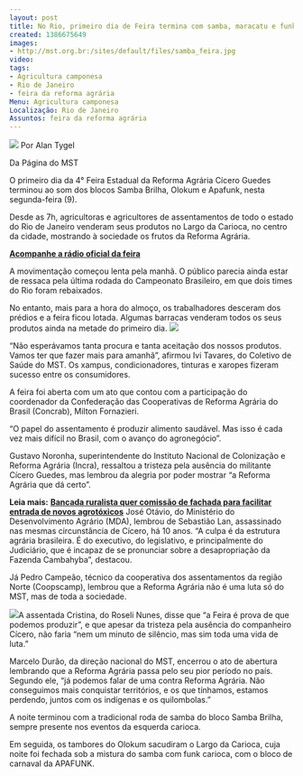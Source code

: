 ```yaml
---
layout: post
title: No Rio, primeiro dia de Feira termina com samba, maracatu e funk carioca
created: 1386675649
images:
- http://mst.org.br:/sites/default/files/samba_feira.jpg
video: 
tags:
- Agricultura camponesa
- Rio de Janeiro
- feira da reforma agrária
Menu: Agricultura camponesa
Localização: Rio de Janeiro
Assuntos: feira da reforma agrária
---
```



![](/sites/default/files/samba_feira.jpg)
Por Alan Tygel

Da Página do MST 

O primeiro dia da 4° Feira Estadual da Reforma Agrária Cícero Guedes terminou ao som dos blocos Samba Brilha, Olokum e Apafunk, nesta segunda-feira (9). 

Desde as 7h, agricultoras e agricultores de assentamentos de todo o estado do Rio de Janeiro venderam seus produtos no Largo da Carioca, no centro da cidade, mostrando à sociedade os frutos da Reforma Agrária.


[**Acompanhe a rádio oficial da feira**](http://www.ustream.tv/channel/radio-levante-na-feira-da-reforma-agraria) 

A movimentação começou lenta pela manhã. O público parecia ainda estar de ressaca pela última rodada do Campeonato Brasileiro, em que dois times do Rio foram rebaixados. 

No entanto, mais para a hora do almoço, os trabalhadores desceram dos prédios e a feira ficou lotada. Algumas barracas venderam todos os seus produtos ainda na metade do primeiro dia.
![](/sites/default/files/1%C2%B0feira_RJ.jpg) 

“Não esperávamos tanta procura e tanta aceitação dos nossos produtos. Vamos ter que fazer mais para amanhã”, afirmou Ivi Tavares, do Coletivo de Saúde do MST. Os xampus, condicionadores, tinturas e xaropes fizeram sucesso entre os consumidores. 

A feira foi aberta com um ato que contou com a participação do coordenador da Confederação das Cooperativas de Reforma Agrária do Brasil (Concrab), Milton Fornazieri. 

“O papel do assentamento é produzir alimento saudável. Mas isso é cada vez mais difícil no Brasil, com o avanço do agronegócio”. 

Gustavo Noronha, superintendente do Instituto Nacional de Colonização e Reforma Agrária (Incra), ressaltou a tristeza pela ausência do militante Cícero Guedes, mas lembrou da alegria por poder mostrar “a Reforma Agrária que dá certo”.


**Leia mais:**
[**Bancada ruralista quer comissão de fachada para facilitar entrada de novos agrotóxicos**](http://www.mst.org.br/node/15531)
José Otávio, do Ministério do Desenvolvimento Agrário (MDA), lembrou de Sebastião Lan, assassinado nas mesmas circunstância de Cícero, há 10 anos. “A culpa é da estrutura agrária brasileira. É do executivo, do legislativo, e principalmente do Judiciário, que é incapaz de se pronunciar sobre a desapropriação da Fazenda Cambahyba”, destacou. 

Já Pedro Campeão, técnico da cooperativa dos assentamentos da região Norte (Coopscamp), lembrou que a Reforma Agrária não é uma luta só do MST, mas de toda a sociedade. 

![](/sites/default/files/feira_RJ_II.jpg)A assentada Cristina, do Roseli Nunes, disse que “a Feira é prova de que podemos produzir”, e que apesar da tristeza pela ausência do companheiro Cícero, não faria “nem um minuto de silêncio, mas sim toda uma vida de luta.” 

Marcelo Durão, da direção nacional do MST, encerrou o ato de abertura lembrando que a Reforma Agrária passa pelo seu pior período no país. Segundo ele, “já podemos falar de uma contra Reforma Agrária. Não conseguimos mais conquistar territórios, e os que tínhamos, estamos perdendo, juntos com os indígenas e os quilombolas.” 

A noite terminou com a tradicional roda de samba do bloco Samba Brilha, sempre presente nos eventos da esquerda carioca. 

Em seguida, os tambores do Olokum sacudiram o Largo da Carioca, cuja noite foi fechada sob a mistura do samba com funk carioca, com o bloco de carnaval da APAFUNK.

